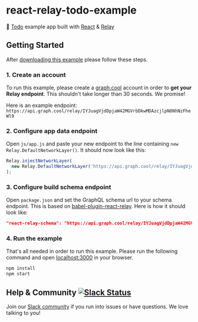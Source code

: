 # react-relay-todo-example

:memo: [Todo](http://todomvc.com/) example app built with [React](https://facebook.github.io/react) & [Relay](https://facebook.github.io/relay)

## Getting Started

After [downloading this example](https://github.com/graphcool-examples/react-relay-todo-example/archive/master.zip) please follow these steps.

### 1. Create an account

To run this example, please create a [graph.cool](http://graph.cool) account in order to **get your Relay endpoint**. This shouldn't take longer than 30 seconds. We promise!

Here is an example endpoint: `https://api.graph.cool/relay/IYJuagVjdDpjaW42MGVrbDkwMDAzcjlpN8NhNzFheWl9 `


### 2. Configure app data endpoint

Open `js/app.js` and paste your new endpoint to the line containing `new Relay.DefaultNetworkLayer()`. It should now look like this:

```js
Relay.injectNetworkLayer(
  new Relay.DefaultNetworkLayer('https://api.graph.cool/relay/IYJuagVjdDpjaW42MGVrbDkwMDAzcjlpN8NhNzFheWl9')
);
```

### 3. Configure build schema endpoint

Open `package.json` and set the GraphQL schema url to your schema endpoint. This is based on [babel-plugin-react-relay](https://github.com/graphcool/babel-plugin-react-relay). Here is how it should look like:

```json
"react-relay-schema": "https://api.graph.cool/relay/IYJuagVjdDpjaW42MGVrbDkwMDAzcjlpN8NhNzFheWl9/schema.json"
```

### 4. Run the example

That's all needed in order to run this example. Please run the following command and open [localhost:3000](http://localhost:3000) in your browser.

```sh
npm install
npm start
```


## Help & Community [![Slack Status](https://slack.graph.cool/badge.svg)](https://slack.graph.cool)

Join our [Slack community](http://slack.graph.cool/) if you run into issues or have questions. We love talking to you!
